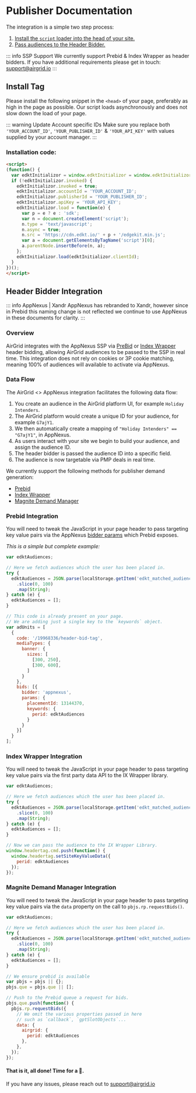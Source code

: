 # Publisher Documentation

The integration is a simple two step process:
1. [Install the `script` loader into the head of your site.](#install-tag)
2. [Pass audiences to the Header Bidder.](#header-bidder-integration)

::: info SSP Support
We currently support Prebid & Index Wrapper as header bidders. If you have additional requirements please get in touch: [support@airgrid.io](mailto:support@airgrid.io)
:::


## Install Tag

Please install the following snippet in the `<head>` of your page, preferably as high in the page as possible. Our script loads asynchronously and does not slow down the load of your page.


::: warning Update Account specific IDs
Make sure you replace both `'YOUR_ACCOUNT_ID'`, `'YOUR_PUBLISHER_ID'`  & `'YOUR_API_KEY'` with values supplied by your account manager.
:::

### Installation code:

```html
<script>
(function() {
  var edktInitializor = window.edktInitializor = window.edktInitializor || {};
  if (!edktInitializor.invoked) {
    edktInitializor.invoked = true;
    edktInitializor.accountId = 'YOUR_ACCOUNT_ID';
    edktInitializor.publisherId = 'YOUR_PUBLISHER_ID';
    edktInitializor.apiKey = 'YOUR_API_KEY';
    edktInitializor.load = function(e) {
      var p = e ? e : 'sdk';
      var n = document.createElement('script');
      n.type = 'text/javascript';
      n.async = true;
      n.src = 'https://cdn.edkt.io/' + p + '/edgekit.min.js';
      var a = document.getElementsByTagName('script')[0];
      a.parentNode.insertBefore(n, a);
    };
    edktInitializor.load(edktInitializor.clientId);
  }
})();
</script>
```

## Header Bidder Integration

::: info AppNexus | Xandr
AppNexus has rebranded to Xandr, however since in Prebid this naming change is not reflected we continue
to use AppNexus in these documents for clarity.
:::

### Overview

AirGrid integrates with the AppNexus SSP via [PreBid](http://prebid.org/) or [Index Wrapper](https://kb.indexexchange.com/ix_library_partners_home.htm) header bidding, allowing AirGrid audiences to be passed to the SSP in real time. This integration does not rely on cookies or 3P cookie matching, meaning 100% of audiences will available to activate via AppNexus.

### Data Flow

The AirGrid <> AppNexus integration facilitates the following data flow:
1. You create an audience in the AirGrid platform UI, for example `Holiday Intenders`.
2. The AirGrid platform would create a unique ID for your audience, for example `G7ajY1`.
3. We then automatically create a mapping of `"Holiday Intenders" == "G7ajY1"`, in AppNexus.
4. As users interact with your site we begin to build your audience, and assign the audience ID.
5. The header bidder is passed the audience ID into a specific field.
6. The audience is now targetable via PMP deals in real time.


We currently support the following methods for publisher demand generation:
- [Prebid](#prebid-integration)
- [Index Wrapper](#index-wrapper-integration)
- [Magnite Demand Manager](#magnite-demand-manager-integration)

### Prebid Integration

You will need to tweak the JavaScript in your page header to pass targeting key value pairs via the AppNexus [bidder params](http://prebid.org/dev-docs/bidders#appnexus) which Prebid exposes.

_This is a simple but complete example:_

```javascript
var edktAudiences;

// Here we fetch audiences which the user has been placed in.
try {
  edktAudiences = JSON.parse(localStorage.getItem('edkt_matched_audience_ids') || '[]')
    .slice(0, 100)
    .map(String);
} catch (e) {
  edktAudiences = [];
}

// This code is already present on your page.
// We are adding just a single key to the `keywords` object.
var adUnits = [
  {
    code: '/19968336/header-bid-tag',
    mediaTypes: {
      banner: {
        sizes: [
          [300, 250],
          [300, 600],
        ]
      }
    },
    bids: [{
      bidder: 'appnexus',
      params: {
        placementId: 13144370,
        keywords: { 
          perid: edktAudiences
        }
      }
    }]
  }
];
```

### Index Wrapper Integration

You will need to tweak the JavaScript in your page header to pass targeting key value pairs via the first party data API to the IX Wrapper library.

```javascript
var edktAudiences;

// Here we fetch audiences which the user has been placed in.
try {
  edktAudiences = JSON.parse(localStorage.getItem('edkt_matched_audience_ids') || '[]')
    .slice(0, 100)
    .map(String);
} catch (e) {
  edktAudiences = [];
}

// Now we can pass the audience to the IX Wrapper Library.
window.headertag.cmd.push(function() {
  window.headertag.setSiteKeyValueData({
    perid: edktAudiences
  });
});
```

### Magnite Demand Manager Integration

You will need to tweak the JavaScript in your page header to pass targeting key value pairs via the `data` property on the call to `pbjs.rp.requestBids()`.

```javascript
var edktAudiences;

// Here we fetch audiences which the user has been placed in.
try {
  edktAudiences = JSON.parse(localStorage.getItem('edkt_matched_audience_ids') || '[]')
    .slice(0, 100)
    .map(String);
} catch (e) {
  edktAudiences = [];
}

// We ensure prebid is available
var pbjs = pbjs || {};
pbjs.que = pbjs.que || [];

// Push to the Prebid queue a request for bids.
pbjs.que.push(function() {
  pbjs.rp.requestBids({
    // We omit the various properties passed in here
    // such as `callback`, `gptSlotObjects`...
    data: {
      airgrid: {
        perid: edktAudiences
      },
    },
  });
});
```

#### That is it, all done! Time for a 🍺.

If you have any issues, please reach out to [support@airgrid.io](mailto:support@airgrid.io)
